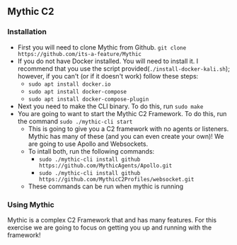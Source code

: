 ## Mythic C2 

### Installation

- First you will need to clone Mythic from Github. `git clone https://github.com/its-a-feature/Mythic`
- If you do not have Docker installed. You will need to install it. I recommend that you use the script provided(`./install-docker-kali.sh`); however, if you can't (or if it doesn't work) follow these steps:
    - `sudo apt install docker.io`
    - `sudo apt install docker-compose`
    - `sudo apt install docker-compose-plugin`
- Next you need to make the CLI binary. To do this, run `sudo make`
- You are going to want to start the Mythic C2 Framework. To do this, run the command `sudo ./mythic-cli start`
    - This is going to give you a C2 framework with no agents or listeners. Mythic has many of these (and you can even create your own)! We are going to use Apollo and Websockets. 
    - To intall both, run the following commands:
        - `sudo ./mythic-cli install github https://github.com/MythicAgents/Apollo.git`
        - `sudo ./mythic-cli install github https://github.com/MythicC2Profiles/websocket.git`
    -  These commands can be run when mythic is running

### Using Mythic

Mythic is a complex C2 Framework that and has many features. For this exercise we are going to focus on getting you up and running with the framework!